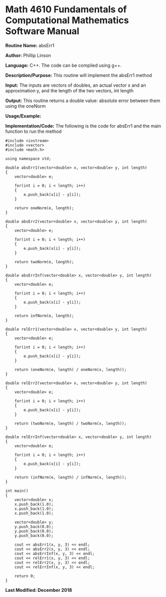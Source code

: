 # Math 4610 Fundamentals of Computational Mathematics Software Manual

**Routine Name:**           absErr1

**Author:** Phillip Linson

**Language:** C++. The code can be compiled using g++.

**Description/Purpose:** This routine will implement the absErr1 method

**Input:** The inputs are vectors of doubles, an actual vector x and an approximation y, and the length of the two vectors, int length

**Output:** This routine returns a double value: absolute error between them using the oneNorm

**Usage/Example:** 

**Implementation/Code:** The following is the code for absErr1 and the main function to run the method

	#include <iostream>
	#include <vector>
	#include <math.h>

	using namespace std;

	double absErr1(vector<double> x, vector<double> y, int length)
	{
		vector<double> e;

		for(int i = 0; i < length; i++)
		{
			e.push_back(x[i] - y[i]);
		}

		return oneNorm(e, length);
	}

	double absErr2(vector<double> x, vector<double> y, int length)
	{
		vector<double> e;

		for(int i = 0; i < length; i++)
		{
			e.push_back(x[i] - y[i]);
		}

		return twoNorm(e, length);
	}

	double absErrInf(vector<double> x, vector<double> y, int length)
	{
		vector<double> e;

		for(int i = 0; i < length; i++)
		{
			e.push_back(x[i] - y[i]);
		}

		return infNorm(e, length);
	}

	double relErr1(vector<double> x, vector<double> y, int length)
	{
		vector<double> e;

		for(int i = 0; i < length; i++)
		{
			e.push_back(x[i] - y[i]);
		}

		return (oneNorm(e, length) / oneNorm(x, length));
	}

	double relErr2(vector<double> x, vector<double> y, int length)
	{
		vector<double> e;

		for(int i = 0; i < length; i++)
		{
			e.push_back(x[i] - y[i]);
		}

		return (twoNorm(e, length) / twoNorm(x, length));
	}

	double relErrInf(vector<double> x, vector<double> y, int length)
	{
		vector<double> e;

		for(int i = 0; i < length; i++)
		{
			e.push_back(x[i] - y[i]);
		}

		return (infNorm(e, length) / infNorm(x, length));
	}

	int main()
	{
		vector<double> x;
		x.push_back(1.0);
		x.push_back(1.0);
		x.push_back(1.0);

		vector<double> y;
		y.push_back(0.0);
		y.push_back(0.0);
		y.push_back(0.0);

		cout << absErr1(x, y, 3) << endl;
		cout << absErr2(x, y, 3) << endl;
		cout << absErrInf(x, y, 3) << endl;
		cout << relErr1(x, y, 3) << endl;
		cout << relErr2(x, y, 3) << endl;
		cout << relErrInf(x, y, 3) << endl;

		return 0;
	}

**Last Modified: December 2018**
